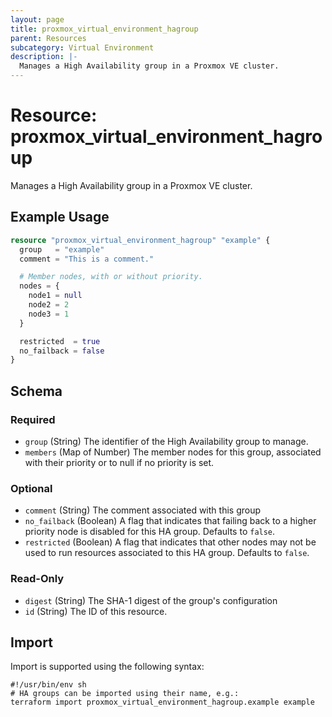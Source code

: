 ```yaml
---
layout: page
title: proxmox_virtual_environment_hagroup
parent: Resources
subcategory: Virtual Environment
description: |-
  Manages a High Availability group in a Proxmox VE cluster.
---
```


# Resource: proxmox_virtual_environment_hagroup

Manages a High Availability group in a Proxmox VE cluster.

## Example Usage

```terraform
resource "proxmox_virtual_environment_hagroup" "example" {
  group   = "example"
  comment = "This is a comment."

  # Member nodes, with or without priority.
  nodes = {
    node1 = null
    node2 = 2
    node3 = 1
  }

  restricted  = true
  no_failback = false
}
```

<!-- schema generated by tfplugindocs -->
## Schema

### Required

- `group` (String) The identifier of the High Availability group to manage.
- `members` (Map of Number) The member nodes for this group, associated with their priority or to null if no priority is set.

### Optional

- `comment` (String) The comment associated with this group
- `no_failback` (Boolean) A flag that indicates that failing back to a higher priority node is disabled for this HA group. Defaults to `false`.
- `restricted` (Boolean) A flag that indicates that other nodes may not be used to run resources associated to this HA group. Defaults to `false`.

### Read-Only

- `digest` (String) The SHA-1 digest of the group's configuration
- `id` (String) The ID of this resource.

## Import

Import is supported using the following syntax:

```shell
#!/usr/bin/env sh
# HA groups can be imported using their name, e.g.:
terraform import proxmox_virtual_environment_hagroup.example example
```
